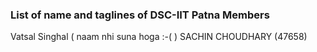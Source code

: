 ### List of name and taglines of DSC-IIT Patna Members 

Vatsal Singhal ( naam nhi suna hoga :-( )
SACHIN CHOUDHARY (47658)
